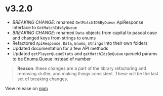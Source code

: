 # v3.2.0
- *BREAKING CHANGE*: renamed `GetMatchIDSByQueue` ApiResponse interface to `GetMatchIdsByQueue`
- *BREAKING CHANGE*: renamed `Data` objects from capital to pascal case and changed keys from strings to enums
- Refactored `ApiResponse`, `Data`, `Enums`, `Strings` into their own folders
- Updated documentation for a few API methods
- Updated `getPlayerQueueStats` and `getMatchIdsByQueue` queueId params to be Enums.Queue instead of number

>__Reason__: these changes are a part of the library refactoring and removing clutter, and making things consistent. These will be the last set of breaking changes.


View release on [npm](https://www.npmjs.com/package/pe-paladins.js/v/3.2.0)
